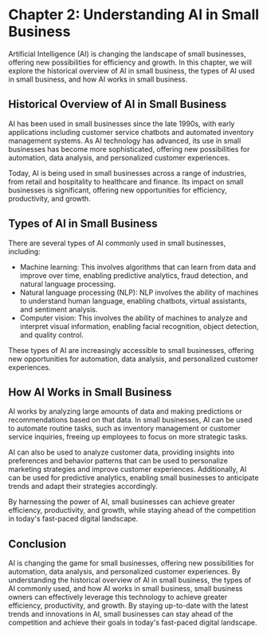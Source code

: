 Chapter 2: Understanding AI in Small Business
=============================================

Artificial Intelligence (AI) is changing the landscape of small businesses, offering new possibilities for efficiency and growth. In this chapter, we will explore the historical overview of AI in small business, the types of AI used in small business, and how AI works in small business.

Historical Overview of AI in Small Business
-------------------------------------------

AI has been used in small businesses since the late 1990s, with early applications including customer service chatbots and automated inventory management systems. As AI technology has advanced, its use in small businesses has become more sophisticated, offering new possibilities for automation, data analysis, and personalized customer experiences.

Today, AI is being used in small businesses across a range of industries, from retail and hospitality to healthcare and finance. Its impact on small businesses is significant, offering new opportunities for efficiency, productivity, and growth.

Types of AI in Small Business
-----------------------------

There are several types of AI commonly used in small businesses, including:

* Machine learning: This involves algorithms that can learn from data and improve over time, enabling predictive analytics, fraud detection, and natural language processing.
* Natural language processing (NLP): NLP involves the ability of machines to understand human language, enabling chatbots, virtual assistants, and sentiment analysis.
* Computer vision: This involves the ability of machines to analyze and interpret visual information, enabling facial recognition, object detection, and quality control.

These types of AI are increasingly accessible to small businesses, offering new opportunities for automation, data analysis, and personalized customer experiences.

How AI Works in Small Business
------------------------------

AI works by analyzing large amounts of data and making predictions or recommendations based on that data. In small businesses, AI can be used to automate routine tasks, such as inventory management or customer service inquiries, freeing up employees to focus on more strategic tasks.

AI can also be used to analyze customer data, providing insights into preferences and behavior patterns that can be used to personalize marketing strategies and improve customer experiences. Additionally, AI can be used for predictive analytics, enabling small businesses to anticipate trends and adapt their strategies accordingly.

By harnessing the power of AI, small businesses can achieve greater efficiency, productivity, and growth, while staying ahead of the competition in today's fast-paced digital landscape.

Conclusion
----------

AI is changing the game for small businesses, offering new possibilities for automation, data analysis, and personalized customer experiences. By understanding the historical overview of AI in small business, the types of AI commonly used, and how AI works in small business, small business owners can effectively leverage this technology to achieve greater efficiency, productivity, and growth. By staying up-to-date with the latest trends and innovations in AI, small businesses can stay ahead of the competition and achieve their goals in today's fast-paced digital landscape.
